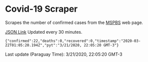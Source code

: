 # Covid-19 Scraper

Scrapes the number of confirmed cases from the [MSPBS](https://www.mspbs.gov.py/covid-19.php) web page.

[JSON Link](https://jmayalag.github.io/covid19-scrape/cases.json)
Updated every 30 minutes.
```
{"confirmed":22,"deaths":0,"recovered":0,"timestamp":"2020-03-22T01:05:20.194Z","pyt":"3/21/2020, 22:05:20 GMT-3"}
```
Last update (Paraguay Time): 3/21/2020, 22:05:20 GMT-3